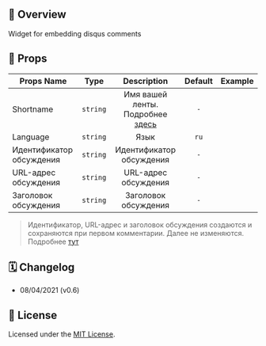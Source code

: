 ## 📖 Overview
Widget for embedding disqus comments

## 🧩 Props

|  Props Name               |    Type    |  Description                             |  Default  |   Example   |
| ------------------------- | :--------: | :--------------------------------------: | :-------: | :---------: |
| Shortname                 |  `string`  | Имя вашей ленты. Подробнее [здесь](https://help.disqus.com/en/articles/1717111-what-s-a-shortname) | `-` | |
| Language                  |  `string`  | Язык                                     |  `ru` |             |
| Идентификатор обсуждения  |  `string`  | Идентификатор обсуждения                 |  `-`  |             |
| URL-адрес обсуждения      |  `string`  | URL-адрес обсуждения                     |  `-`  |             |
| Заголовок обсуждения      |  `string`  | Заголовок обсуждения                     |  `-`  |             |


> Идентификатор, URL-адрес и заголовок обсуждения создаются и сохраняются при первом комментарии. Далее не изменяются.
> Подробнее [тут](https://help.disqus.com/en/articles/1717084-javascript-configuration-variables)

## 🗓 Changelog
- 08/04/2021 (v0.6)

## 📝 License
Licensed under the [MIT License](./LICENSE).
